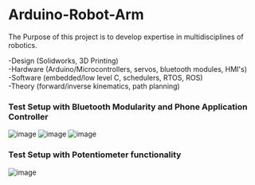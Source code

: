# Arduino-Robot-Arm

The Purpose of this project is to develop expertise in multidisciplines of robotics.

-Design (Solidworks, 3D Printing)  
-Hardware (Arduino/Microcontrollers, servos, bluetooth modules, HMI's)  
-Software (embedded/low level C, schedulers, RTOS, ROS)  
-Theory (forward/inverse kinematics, path planning)  

### Test Setup with Bluetooth Modularity and Phone Application Controller
![image](https://github.com/matek-dev/Arduino-Robot-Arm/assets/137855238/a679d274-78f3-481e-ae2e-94e45da701b1)
![image](https://github.com/matek-dev/Arduino-Robot-Arm/assets/137855238/4679ef93-9394-41bf-8c2b-2ec4e9aa4b3c)
![image](https://github.com/matek-dev/Arduino-Robot-Arm/assets/137855238/cff9ed67-f824-4a52-948e-c7ec8340ddb3)


### Test Setup with Potentiometer functionality
![image](https://github.com/matek-dev/Arduino-Robot-Arm/assets/137855238/9039c42d-7a2e-47ce-a1fd-b01dffe0f436)
